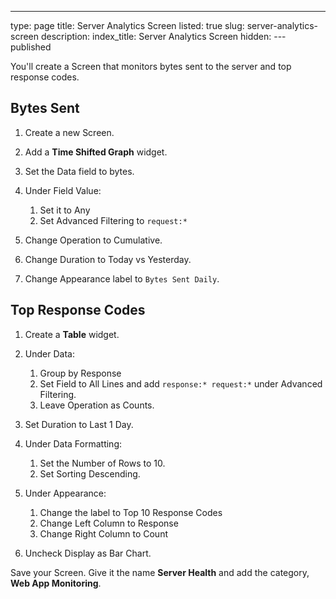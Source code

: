 ---
type: page
title: Server Analytics Screen
listed: true
slug: server-analytics-screen
description: 
index_title: Server Analytics Screen
hidden: 
---published

You'll create a Screen that monitors bytes sent to the server and top response codes.

## Bytes Sent

1. Create a new Screen.
2. Add a **Time Shifted Graph** widget.
3. Set the Data field to bytes.
4. Under Field Value:

    1. Set it to Any
    2. Set Advanced Filtering to `request:*`

5. Change Operation to Cumulative.
6. Change Duration to Today vs Yesterday.
7. Change Appearance label to `Bytes Sent Daily`.

## Top Response Codes

1. Create a **Table** widget.
2. Under Data:

    1. Group by Response
    2. Set Field to All Lines and add `response:* request:*` under Advanced Filtering.
    3. Leave Operation as Counts.

3. Set Duration to Last 1 Day.
4. Under Data Formatting:

    1. Set the Number of Rows to 10.
    2. Set Sorting Descending.

5. Under Appearance:

    1. Change the label to Top 10 Response Codes
    2. Change Left Column to Response
    3. Change Right Column to Count

6. Uncheck Display as Bar Chart.

Save your Screen. Give it the name **Server Health** and add the category, **Web App Monitoring**.

